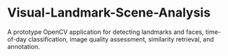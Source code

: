 # Visual-Landmark-Scene-Analysis
A prototype OpenCV application for detecting landmarks and faces, time-of-day classification, image quality assessment, similarity retrieval, and annotation.
